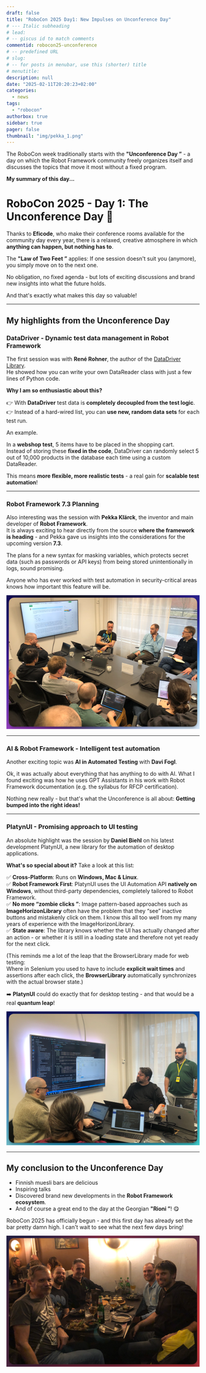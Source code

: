 ```yaml
---
draft: false
title: "RoboCon 2025 Day1: New Impulses on Unconference Day"
# --- Italic subheading
# lead: 
# -- giscus id to match comments
commentid: robocon25-unconference
# -- predefined URL
# slug: 
# -- for posts in menubar, use this (shorter) title
# menutitle: 
description: null
date: "2025-02-11T20:20:23+02:00"
categories:
  - news
tags:
  - "robocon"
authorbox: true
sidebar: true
pager: false
thumbnail: "img/pekka_1.png"
---
```



The RoboCon week traditionally starts with the **"Unconference Day ”** - a day on which the Robot Framework community freely organizes itself and discusses the topics that move it most without a fixed program.  

**My summary of this day...**

<!--more-->

# RoboCon 2025 - Day 1: The Unconference Day 🚀

Thanks to **Eficode**, who make their conference rooms available for the community day every year, there is a relaxed, creative atmosphere in which **anything can happen, but nothing has to**.  

The **"Law of Two Feet ”** applies: If one session doesn't suit you (anymore), you simply move on to the next one.  

No obligation, no fixed agenda - but lots of exciting discussions and brand new insights into what the future holds. 

And that's exactly what makes this day so valuable!  

---

## My highlights from the Unconference Day

### DataDriver - Dynamic test data management in Robot Framework

The first session was with **René Rohner**, the author of the [DataDriver Library](https://github.com/Snooz82/robotframework-datadriver).  
He showed how you can write your own DataReader class with just a few lines of Python code.

**Why I am so enthusiastic about this?**  

👉 With **DataDriver** test data is **completely decoupled from the test logic**.  
👉 Instead of a hard-wired list, you can **use new, random data sets** for each test run.  

An example.

In a **webshop test**, 5 items have to be placed in the shopping cart.  
Instead of storing these **fixed in the code**, DataDriver can randomly select 5 out of 10,000 products in the database each time using a custom DataReader.

This means **more flexible, more realistic tests** - a real gain for **scalable test automation**!  

---

### Robot Framework 7.3 Planning

Also interesting was the session with **Pekka Klärck**, the inventor and main developer of **Robot Framework**.  
It is always exciting to hear directly from the source **where the framework is heading** - and Pekka gave us insights into the considerations for the upcoming version **7.3**.  

The plans for a new syntax for masking variables, which protects secret data (such as passwords or API keys) from being stored unintentionally in logs, sound promising.  

Anyone who has ever worked with test automation in security-critical areas knows how important this feature will be.  

![](img/pekka_1.png)

---

### AI & Robot Framework - Intelligent test automation

Another exciting topic was **AI in Automated Testing** with **Davi Fogl**. 

Ok, it was actually about everything that has anything to do with AI. What I found exciting was how he uses GPT Assistants in his work with Robot Framework documentation (e.g. the syllabus for RFCP certification).

Nothing new really - but that's what the Unconference is all about: **Getting bumped into the right ideas!**  

---

### PlatynUI - Promising approach to UI testing

An absolute highlight was the session by **Daniel Biehl** on his latest development PlatynUI, a new library for the automation of desktop applications. 

**What's so special about it?** Take a look at this list: 

✅ **Cross-Platform**: Runs on **Windows, Mac & Linux**.  
✅ **Robot Framework First**: PlatynUI uses the UI Automation API **natively on  Windows**, without third-party dependencies, completely tailored to Robot Framework.  
✅ **No more “zombie clicks ”**: Image pattern-based approaches such as **ImageHorizonLibrary** often have the problem that they “see” inactive buttons and mistakenly click on them. I know this all too well from my many years of experience with the ImageHorizonLibrary.  
✅ **State aware**: The library knows whether the UI has actually changed after an action - or whether it is still in a loading state and therefore not yet ready for the next click. 

(This reminds me a lot of the leap that the BrowserLibrary made for web testing:  
Where in Selenium you used to have to include **explicit wait times** and assertions after each click, the **BrowserLibrary** automatically synchronizes with the actual browser state.)  

➡️ **PlatynUI** could do exactly that for desktop testing - and that would be a real **quantum leap**!  

![](img/daniel1.png)

---

## My conclusion to the Unconference Day

- Finnish muesli bars are delicious
- Inspiring talks
- Discovered brand new developments in the **Robot Framework ecosystem**.  
- And of course a great end to the day at the Georgian **"Rioni ”**! 😋  

RoboCon 2025 has officially begun - and this first day has already set the bar pretty damn high. I can't wait to see what the next few days bring!


![](img/rioni1.png)